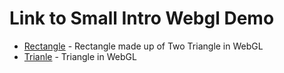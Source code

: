 # Link to Small Intro Webgl Demo

- [Rectangle](./rectangle) - Rectangle made up of Two Triangle in WebGL
- [Trianle](./triangle) - Triangle in WebGL